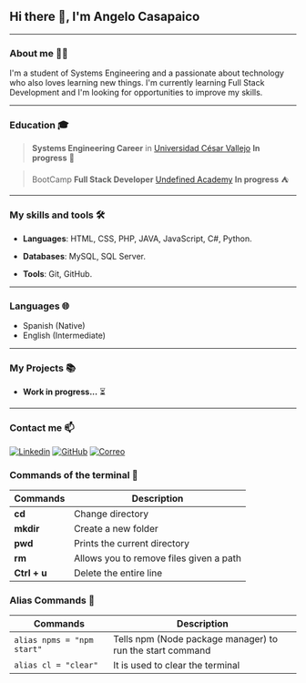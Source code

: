 ## Hi there 👋, I'm Angelo Casapaico
---

### About me 🧑‍💻

I'm a student of Systems Engineering and a passionate about technology who also loves learning new things. I'm currently learning Full Stack Development and I'm looking for opportunities to improve my skills.

---
### Education 🎓

> **Systems Engineering Career** in [Universidad César Vallejo](https://www.ucv.edu.pe/) **In progress** 🏫

> BootCamp **Full Stack Developer** [Undefined Academy](https://undefined.academy/) **In progress** ⛺

---
### My skills and tools 🛠 

- **Languages**: HTML, CSS, PHP, JAVA, JavaScript, C#, Python.

- **Databases**: MySQL, SQL Server.

- **Tools**: Git, GitHub.

---
### Languages 🌐

- Spanish (Native)
- English (Intermediate)

---

### My Projects 📚

- **Work in progress...** ⏳

---

### Contact me 📫

[![Linkedin](https://img.shields.io/badge/LinkedIn-0077B5?style=for-the-badge&logo=linkedin&logoColor=white)](https://www.linkedin.com/in/casapaico-angelo/) [![GitHub](https://img.shields.io/badge/GitHub-3d3b3b?style=for-the-badge&logo=github&logoColor=white)](https://github.com/4ngelo12) [![Correo](https://img.shields.io/badge/Correo-e8e8e8?style=for-the-badge&logo=gmail&logoColor=red)](mailto:angelop.casapaico@gmail.com
)

### Commands of the terminal 🔶

| **Commands** | **Description**                        |
| ------------ | -------------------------------------- |
| **cd**       | Change directory                       |
| **mkdir**    | Create a new folder                    |
| **pwd**      | Prints the current directory           |	
| **rm**       | Allows you to remove files given a path|
| **Ctrl + u** | Delete the entire line                 |

### Alias Commands 🔷

| **Commands** | **Description**                        |
| ------------ | -------------------------------------- |
| ```alias npms = "npm start" ```    | Tells npm (Node package manager) to run the start command         |
| ```alias cl = "clear"```           | It is used to clear the terminal                                  |

